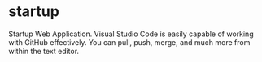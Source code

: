 # startup
Startup Web Application.
Visual Studio Code is easily capable of working with GitHub effectively. You can pull, push, merge, and much more from within the text editor.

